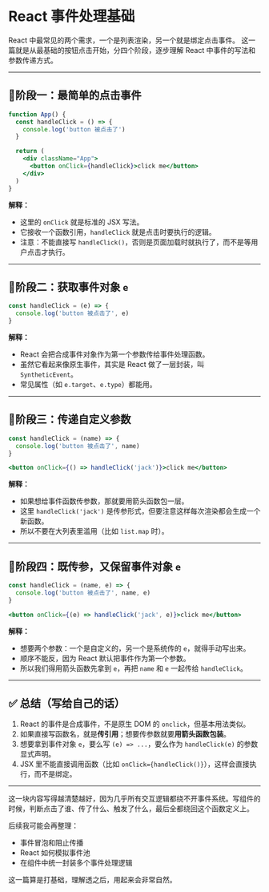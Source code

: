 # React 事件处理基础

React 中最常见的两个需求，一个是列表渲染，另一个就是绑定点击事件。
这一篇就是从最基础的按钮点击开始，分四个阶段，逐步理解 React 中事件的写法和参数传递方式。

---

## 📍阶段一：最简单的点击事件

```jsx
function App() {
  const handleClick = () => {
    console.log('button 被点击了')
  }

  return (
    <div className="App">
      <button onClick={handleClick}>click me</button>
    </div>
  )
}
```

**解释：**
- 这里的 `onClick` 就是标准的 JSX 写法。
- 它接收一个函数引用，`handleClick` 就是点击时要执行的逻辑。
- 注意：不能直接写 `handleClick()`，否则是页面加载时就执行了，而不是等用户点击才执行。

---

## 📍阶段二：获取事件对象 `e`

```jsx
const handleClick = (e) => {
  console.log('button 被点击了', e)
}
```

**解释：**
- React 会把合成事件对象作为第一个参数传给事件处理函数。
- 虽然它看起来像原生事件，其实是 React 做了一层封装，叫 `SyntheticEvent`。
- 常见属性（如 `e.target`、`e.type`）都能用。

---

## 📍阶段三：传递自定义参数

```jsx
const handleClick = (name) => {
  console.log('button 被点击了', name)
}

<button onClick={() => handleClick('jack')}>click me</button>
```

**解释：**
- 如果想给事件函数传参数，那就要用箭头函数包一层。
- 这里 `handleClick('jack')` 是传参形式，但要注意这样每次渲染都会生成一个新函数。
- 所以不要在大列表里滥用（比如 `list.map` 时）。

---

## 📍阶段四：既传参，又保留事件对象 `e`

```jsx
const handleClick = (name, e) => {
  console.log('button 被点击了', name, e)
}

<button onClick={(e) => handleClick('jack', e)}>click me</button>
```

**解释：**
- 想要两个参数：一个是自定义的，另一个是系统传的 `e`，就得手动写出来。
- 顺序不能反，因为 React 默认把事件作为第一个参数。
- 所以我们得用箭头函数先拿到 `e`，再把 `name` 和 `e` 一起传给 `handleClick`。

---

## ✅ 总结（写给自己的话）

1. React 的事件是合成事件，不是原生 DOM 的 `onclick`，但基本用法类似。
2. 如果直接写函数名，就是**传引用**；想要传参数就要**用箭头函数包装**。
3. 想要拿到事件对象 `e`，要么写 `(e) => ...`，要么作为 `handleClick(e)` 的参数显式声明。
4. JSX 里不能直接调用函数（比如 `onClick={handleClick()}`），这样会直接执行，而不是绑定。

---

这一块内容写得越清楚越好，因为几乎所有交互逻辑都绕不开事件系统。写组件的时候，判断点击了谁、传了什么、触发了什么，最后全都绕回这个函数定义上。

后续我可能会再整理：
- 事件冒泡和阻止传播
- React 如何模拟事件池
- 在组件中统一封装多个事件处理逻辑

这一篇算是打基础，理解透之后，用起来会非常自然。
